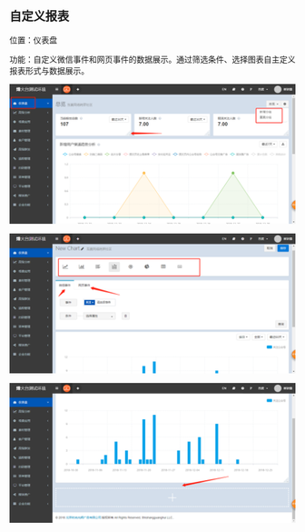 ## 自定义报表

位置：仪表盘

功能：自定义微信事件和网页事件的数据展示。通过筛选条件、选择图表自主定义报表形式与数据展示。

![](/assets/ybpindex.png)

![](/assets/zdysj.png)

![](/assets/createbb.png)






